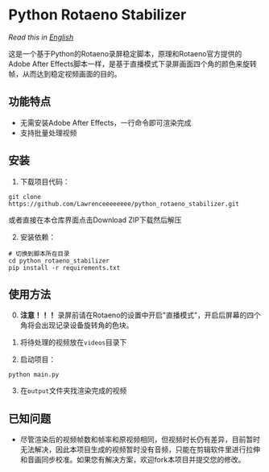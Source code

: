 # Python Rotaeno Stabilizer

*Read this in [English](README_EN.md)*

这是一个基于Python的Rotaeno录屏稳定脚本，原理和Rotaeno官方提供的Adobe After Effects脚本一样，是基于直播模式下录屏画面四个角的颜色来旋转帧，从而达到稳定视频画面的目的。

## 功能特点

- 无需安装Adobe After Effects，一行命令即可渲染完成
- 支持批量处理视频

## 安装

1. 下载项目代码：
```shell
git clone https://github.com/Lawrenceeeeeeee/python_rotaeno_stabilizer.git
```
或者直接在本仓库界面点击Download ZIP下载然后解压

2. 安装依赖：
```shell
# 切换到脚本所在目录
cd python_rotaeno_stabilizer
pip install -r requirements.txt
```

## 使用方法

0. **注意！！！** 录屏前请在Rotaeno的设置中开启"直播模式"，开启后屏幕的四个角将会出现记录设备旋转角的色块。

1. 将待处理的视频放在`videos`目录下

2. 启动项目：
```shell
python main.py
```

3. 在`output`文件夹找渲染完成的视频

## 已知问题
- 尽管渲染后的视频帧数和帧率和原视频相同，但视频时长仍有差异，目前暂时无法解决，因此本项目生成的视频暂时没有音频，只能在剪辑软件里进行拉伸和音画同步校准。如果您有解决方案，欢迎fork本项目并提交您的修改。